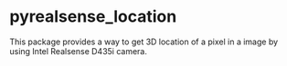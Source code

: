 # pyrealsense_location

This package provides a way to get 3D location of a pixel in a image by using Intel Realsense D435i camera. 
